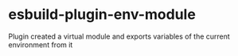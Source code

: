 # esbuild-plugin-env-module

Plugin created a virtual module and exports variables of the current environment from it

